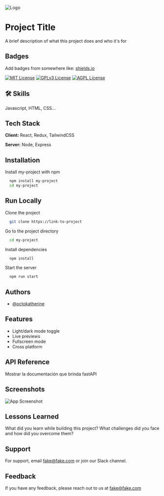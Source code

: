 

![Logo](https://dev-to-uploads.s3.amazonaws.com/uploads/articles/th5xamgrr6se0x5ro4g6.png)

# Project Title


A brief description of what this project does and who it's for



## Badges

Add badges from somewhere like: [shields.io](https://shields.io/)

[![MIT License](https://img.shields.io/badge/License-MIT-green.svg)](https://choosealicense.com/licenses/mit/)
[![GPLv3 License](https://img.shields.io/badge/License-GPL%20v3-yellow.svg)](https://opensource.org/licenses/)
[![AGPL License](https://img.shields.io/badge/license-AGPL-blue.svg)](http://www.gnu.org/licenses/agpl-3.0)


## 🛠 Skills
Javascript, HTML, CSS...

## Tech Stack

**Client:** React, Redux, TailwindCSS

**Server:** Node, Express

## Installation

Install my-project with npm

```bash
  npm install my-project
  cd my-project
```


## Run Locally

Clone the project

```bash
  git clone https://link-to-project
```

Go to the project directory

```bash
  cd my-project
```

Install dependencies

```bash
  npm install
```

Start the server

```bash
  npm run start
```


## Authors

- [@octokatherine](https://www.github.com/octokatherine)

## Features

- Light/dark mode toggle
- Live previews
- Fullscreen mode
- Cross platform

## API Reference

Mostrar la documentación que brinda fastAPI

## Screenshots

![App Screenshot](https://via.placeholder.com/468x300?text=App+Screenshot+Here)



## Lessons Learned

What did you learn while building this project? What challenges did you face and how did you overcome them?


## Support

For support, email fake@fake.com or join our Slack channel.


## Feedback

If you have any feedback, please reach out to us at fake@fake.com


